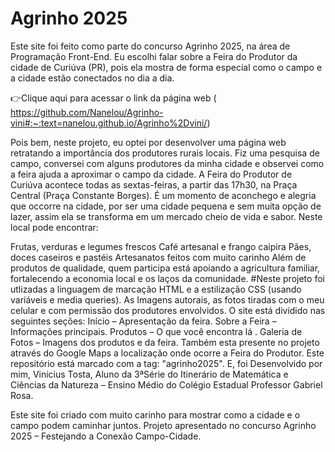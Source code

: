 # Agrinho 2025

Este site foi feito como parte do concurso Agrinho 2025, na área de Programação Front-End.
Eu escolhi falar sobre a Feira do Produtor da cidade de Curiúva (PR), pois ela mostra de forma especial como o campo e a cidade estão conectados no dia a dia.

👉Clique aqui para acessar o link da página web ( https://github.com/Nanelou/Agrinho-vini#:~:text=nanelou.github.io/Agrinho%2Dvini/)

Pois bem, neste projeto, eu optei por desenvolver uma página web retratando a importância dos produtores rurais locais.
Fiz uma pesquisa de campo, conversei com alguns produtores da minha cidade e observei como a feira ajuda a aproximar o campo da cidade.
A Feira do Produtor de Curiúva acontece todas as sextas-feiras, a partir das 17h30, na Praça Central (Praça Constante Borges).
É um momento de aconchego e alegria que occorre na cidade, por ser uma cidade pequena e sem muita opção de lazer, assim ela se transforma em um mercado cheio de vida e sabor. Neste local pode encontrar:

Frutas, verduras e legumes frescos
Café artesanal e frango caipira
Pães, doces caseiros e pastéis
Artesanatos feitos com muito carinho Além de produtos de qualidade, quem participa está apoiando a agricultura familiar, fortalecendo a economia local e os laços da comunidade.
#Neste projeto foi utlizadas a linguagem de marcação HTML e a estilização CSS (usando variáveis e media queries). As Imagens autorais, as fotos tiradas com o meu celular e com permissão dos produtores envolvidos. O site está dividido nas seguintes seções: Início – Apresentação da feira. Sobre a Feira – Informações principais.
Produtos – O que você encontra lá . Galeria de Fotos – Imagens dos produtos e da feira. Também esta presente no projeto através do Google Maps a localização onde ocorre a Feira do Produtor. Este repositório está marcado com a tag: "agrinho2025". E, foi Desenvolvido por mim, Vinicius Tosta, Aluno da 3ªSérie do Itinerário de Matemática e Ciências da Natureza – Ensino Médio do Colégio Estadual Professor Gabriel Rosa.

Este site foi criado com muito carinho para mostrar como a cidade e o campo podem caminhar juntos.
Projeto apresentado no concurso Agrinho 2025 – Festejando a Conexão Campo-Cidade.

